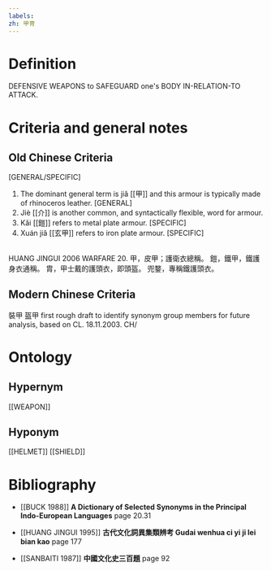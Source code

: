 ```yaml
---
labels: 
zh: 甲冑
---
```


# Definition
DEFENSIVE WEAPONS to SAFEGUARD one's BODY IN-RELATION-TO ATTACK. 
# Criteria and general notes
## Old Chinese Criteria
[GENERAL/SPECIFIC]
1. The dominant general term is jiǎ [[甲]] and this armour is typically made of rhinoceros leather.
[GENERAL]
2. Jiè [[介]] is another common, and syntactically flexible, word for armour.
3. Kǎi [[鎧]] refers to metal plate armour.
[SPECIFIC]
4. Xuán jiǎ [[玄甲]] refers to iron plate armour.
[SPECIFIC]
## 
HUANG JINGUI 2006 WARFARE 20.
甲，皮甲；護衛衣總稱。
鎧，鐵甲，鐵護身衣通稱。
胄，甲士戴的護頭衣，即頭盔。
兜鍪，專稱鐵護頭衣。
## Modern Chinese Criteria
裝甲
盔甲
first rough draft to identify synonym group members for future analysis, based on CL. 18.11.2003. CH/
# Ontology

## Hypernym
[[WEAPON]]
## Hyponym
[[HELMET]]
[[SHIELD]]
# Bibliography
- [[BUCK 1988]]
**A Dictionary of Selected Synonyms in the Principal Indo-European Languages** page 20.31

- [[HUANG JINGUI 1995]]
**古代文化詞異集類辨考 Gudai wenhua ci yi ji lei bian kao** page 177

- [[SANBAITI 1987]]
**中國文化史三百題** page 92
